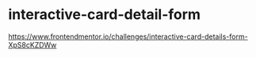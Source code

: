 # interactive-card-detail-form
https://www.frontendmentor.io/challenges/interactive-card-details-form-XpS8cKZDWw
